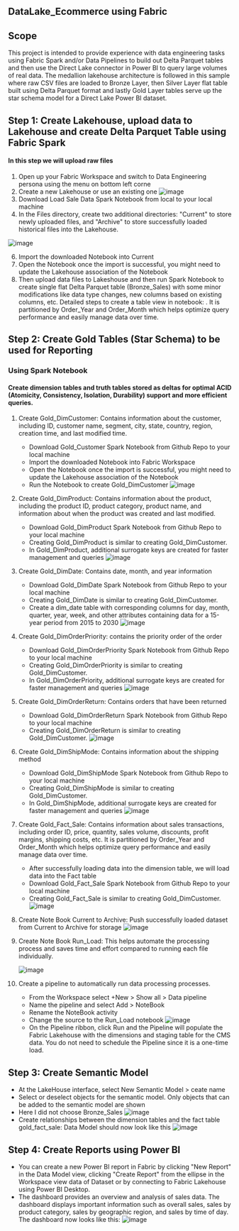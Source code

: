 ## DataLake_Ecommerce using Fabric

## Scope
This project is intended to provide experience with data engineering tasks using Fabric Spark and/or Data Pipelines to build out Delta Parquet tables and then use the Direct Lake connector in Power BI to query large volumes of real data. The medallion lakehouse architecture is followed in this sample where raw CSV files are loaded to Bronze Layer, then Silver Layer flat table built using Delta Parquet format and lastly Gold Layer tables serve up the star schema model for a Direct Lake Power BI dataset.

## Step 1: Create Lakehouse, upload data to Lakehouse and create Delta Parquet Table using Fabric Spark
#### In this step we will upload raw files
1. Open up your Fabric Workspace and switch to Data Engineering persona using the menu on bottom left corne
2. Create a new Lakehouse or use an existing one
![image](https://github.com/lonGDiBo/DataLake_Ecommerce_Using_Fabric/assets/115699195/0af9f5d4-d313-4be0-a2e9-6c8dd263238d)
3. Download Load Sale Data Spark Notebook from local to your local machine
4. In the Files directory, create two additional directories: "Current" to store newly uploaded files, and "Archive" to store successfully loaded historical files into the Lakehouse.

![image](https://github.com/lonGDiBo/DataLake_Ecommerce_Using_Fabric/assets/115699195/436ee0f1-23c0-480a-9dcb-5e9c04cbe13d)

6. Import the downloaded Notebook into Current
7. Open the Notebook once the import is successful, you might need to update the Lakehouse association of the Notebook
8. Then upload data files to Lakeshouse and then run Spark Notebook to create single flat Delta Parquet table  (Bronze_Sales) with some minor modifications like data type changes, new columns based on existing columns, etc. Detailed steps to create a table view in notebook: . It is partitioned by Order_Year and Order_Month which helps optimize query performance and easily manage data over time.
    
## Step 2: Create Gold Tables (Star Schema) to be used for Reporting
### Using Spark Notebook
#### Create dimension tables and truth tables stored as deltas for optimal ACID (Atomicity, Consistency, Isolation, Durability) support and more efficient queries.
1. Create Gold_DimCustomer: Contains information about the customer, including ID, customer name, segment, city, state, country, region, creation time, and last modified time.
   - Download Gold_Customer Spark Notebook from Github Repo to your local machine
   - Import the downloaded Notebook into Fabric Workspace
   - Open the Notebook once the import is successful, you might need to update the Lakehouse association of the Notebook
   - Run the Notebook to create Gold_DimCustomer
     ![image](https://github.com/lonGDiBo/DataLake_Ecommerce_Using_Fabric/assets/115699195/44895027-1a21-4ea3-80cb-26b210fd8204)

2. Create Gold_DimProduct: Contains information about the product, including the product ID, product category, product name, and information about when the product was created and last modified.
   - Download Gold_DimProduct Spark Notebook from Github Repo to your local machine
   - Creating Gold_DimProduct is similar to creating Gold_DimCustomer.
   - In Gold_DimProduct, additional surrogate keys are created for faster management and queries
    ![image](https://github.com/lonGDiBo/DataLake_Ecommerce_Using_Fabric/assets/115699195/76ff10f6-b91c-4c72-a699-5a62e82962f0)

3. Create Gold_DimDate: Contains date, month, and year information
   - Download Gold_DimDate Spark Notebook from Github Repo to your local machine
   - Creating Gold_DimDate is similar to creating Gold_DimCustomer.
   - Create a dim_date table with corresponding columns for day, month, quarter, year, week, and other attributes containing data for a 15-year period from 2015 to 2030
     ![image](https://github.com/lonGDiBo/DataLake_Ecommerce_Using_Fabric/assets/115699195/264f9a6c-bf28-4d66-b6a8-648397a06c1e)

4. Create Gold_DimOrderPriority: contains the priority order of the order
   - Download Gold_DimOrderPriority Spark Notebook from Github Repo to your local machine
   - Creating Gold_DimOrderPriority is similar to creating Gold_DimCustomer.
   - In Gold_DimOrderPriority, additional surrogate keys are created for faster management and queries
     ![image](https://github.com/lonGDiBo/DataLake_Ecommerce_Using_Fabric/assets/115699195/24c978ba-b072-47b7-8bad-6c9369e95abb)

5. Create Gold_DimOrderReturn: Contains orders that have been returned
   - Download Gold_DimOrderReturn Spark Notebook from Github Repo to your local machine
   - Creating Gold_DimOrderReturn is similar to creating Gold_DimCustomer.
   ![image](https://github.com/lonGDiBo/DataLake_Ecommerce_Using_Fabric/assets/115699195/05c36493-42a8-40ea-8ef7-bab9590a6778)

6. Create Gold_DimShipMode: Contains information about the shipping method
   - Download Gold_DimShipMode Spark Notebook from Github Repo to your local machine
   - Creating Gold_DimShipMode is similar to creating Gold_DimCustomer.
   - In Gold_DimShipMode, additional surrogate keys are created for faster management and queries
     ![image](https://github.com/lonGDiBo/DataLake_Ecommerce_Using_Fabric/assets/115699195/a9176ccd-2a80-4e6c-841d-73e296ad4d91)

7. Create Gold_Fact_Sale: Contains information about sales transactions, including order ID, price, quantity, sales volume, discounts, profit margins, shipping costs, etc. It is partitioned by Order_Year and Order_Month which helps optimize query performance and easily manage data over time.

   - After successfully loading data into the dimension table, we will load data into the Fact table
   - Download Gold_Fact_Sale Spark Notebook from Github Repo to your local machine
   - Creating Gold_Fact_Sale is similar to creating Gold_DimCustomer.
     ![image](https://github.com/lonGDiBo/DataLake_Ecommerce_Using_Fabric/assets/115699195/66fdd4b4-ad8e-4b7b-b665-ed4b8414d1af)

8. Create Note Book Current to Archive: Push successfully loaded dataset from Current to Archive for storage
    ![image](https://github.com/lonGDiBo/DataLake_Ecommerce_Using_Fabric/assets/115699195/7061ff68-ad76-4582-bc4b-f957aff0e2cd)

9. Create Note Book Run_Load: This helps automate the processing process and saves time and effort compared to running each file individually.

   ![image](https://github.com/lonGDiBo/DataLake_Ecommerce_Using_Fabric/assets/115699195/1a7d0a4e-e1d1-4878-b9a6-0c1333419213)

11. Create a pipeline to automatically run data processing processes.
    - From the Workspace select +New > Show all > Data pipeline
    - Name the pipeline and select Add > NoteBook
    - Rename the NoteBook activity
    - Change the source to the Run_Load notebook
    ![image](https://github.com/lonGDiBo/DataLake_Ecommerce_Using_Fabric/assets/115699195/256837f9-265c-48eb-a9b4-4116affeac07)
    - On the Pipeline ribbon, click Run and the Pipeline will populate the Fabric Lakehouse with the dimensions and staging table for the CMS data. You do not need to schedule the Pipeline since it is a one-time load.
   
## Step 3: Create Semantic Model 
 - At the LakeHouse interface, select New Semantic Model > ceate name
 - Select or deselect objects for the semantic model. Only objects that can be added to the semantic model are shown
 - Here I did not choose Bronze_Sales
![image](https://github.com/lonGDiBo/DataLake_Ecommerce_Using_Fabric/assets/115699195/548cd4d4-0d63-4c11-a262-6dce3ca1ab21)
 - Create relationships between the dimension tables and the fact table gold_fact_sale: Data Model should now look like this
   ![image](https://github.com/lonGDiBo/DataLake_Ecommerce_Using_Fabric/assets/115699195/ac0dd44d-789f-4712-9865-bf54b497b881)

## Step 4: Create Reports using Power BI
 - You can create a new Power BI report in Fabric by clicking "New Report" in the Data Model view, clicking "Create Report" from the ellipse in the Workspace view data of Dataset or by connecting to Fabric Lakehouse using Power BI Desktop.
 - The dashboard provides an overview and analysis of sales data. The dashboard displays important information such as overall sales, sales by product category, sales by geographic region, and sales by time of day. The dashboard now looks like this:
   ![image](https://github.com/lonGDiBo/DataLake_Ecommerce_Using_Fabric/assets/115699195/0a00c1d0-8f6a-4f49-b9da-fd63fe15f074)

   
